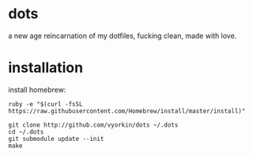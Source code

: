 dots
====

a new age reincarnation of my dotfiles, fucking clean, made with love.

installation
====

install homebrew:
```
ruby -e "$(curl -fsSL https://raw.githubusercontent.com/Homebrew/install/master/install)"
```

```
git clone http://github.com/vyorkin/dots ~/.dots
cd ~/.dots
git submodule update --init
make
```

